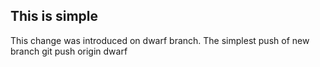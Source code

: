 This is simple
--------------

This change was introduced on dwarf branch.
The simplest push of new branch
  git push origin dwarf
